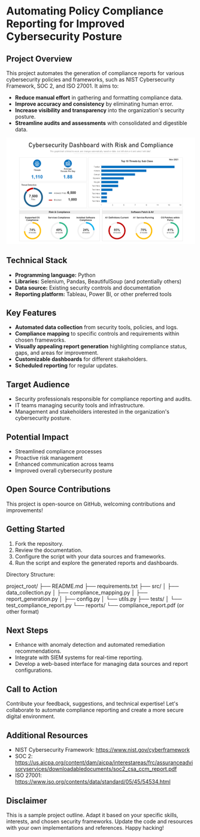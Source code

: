 # Automating Policy Compliance Reporting for Improved Cybersecurity Posture

## Project Overview

This project automates the generation of compliance reports for various cybersecurity policies and frameworks, such as NIST Cybersecurity Framework, SOC 2, and ISO 27001. It aims to:

- **Reduce manual effort** in gathering and formatting compliance data.
- **Improve accuracy and consistency** by eliminating human error.
- **Increase visibility and transparency** into the organization's security posture.
- **Streamline audits and assessments** with consolidated and digestible data.

![Compliance dashboard example](GRC%20Dashboard.png)


## Technical Stack

- **Programming language:** Python
- **Libraries:** Selenium, Pandas, BeautifulSoup (and potentially others)
- **Data source:** Existing security controls and documentation
- **Reporting platform:** Tableau, Power BI, or other preferred tools

## Key Features

- **Automated data collection** from security tools, policies, and logs.
- **Compliance mapping** to specific controls and requirements within chosen frameworks.
- **Visually appealing report generation** highlighting compliance status, gaps, and areas for improvement.
- **Customizable dashboards** for different stakeholders.
- **Scheduled reporting** for regular updates.

## Target Audience

- Security professionals responsible for compliance reporting and audits.
- IT teams managing security tools and infrastructure.
- Management and stakeholders interested in the organization's cybersecurity posture.

## Potential Impact

- Streamlined compliance processes
- Proactive risk management
- Enhanced communication across teams
- Improved overall cybersecurity posture

## Open Source Contributions

This project is open-source on GitHub, welcoming contributions and improvements!

## Getting Started

1. Fork the repository.
2. Review the documentation.
3. Configure the script with your data sources and frameworks.
4. Run the script and explore the generated reports and dashboards.

Directory Structure:

project_root/
├── README.md
├── requirements.txt
├── src/
│   ├── data_collection.py
│   ├── compliance_mapping.py
│   ├── report_generation.py
│   ├── config.py
│   └── utils.py
├── tests/
│   └── test_compliance_report.py
└── reports/
    └── compliance_report.pdf (or other format)

## Next Steps

- Enhance with anomaly detection and automated remediation recommendations.
- Integrate with SIEM systems for real-time reporting.
- Develop a web-based interface for managing data sources and report configurations.

## Call to Action

Contribute your feedback, suggestions, and technical expertise! Let's collaborate to automate compliance reporting and create a more secure digital environment.


## Additional Resources

- NIST Cybersecurity Framework: https://www.nist.gov/cyberframework
- SOC 2: https://us.aicpa.org/content/dam/aicpa/interestareas/frc/assuranceadvisoryservices/downloadabledocuments/soc2_csa_ccm_report.pdf
- ISO 27001: https://www.iso.org/contents/data/standard/05/45/54534.html

## Disclaimer

This is a sample project outline. Adapt it based on your specific skills, interests, and chosen security frameworks. Update the code and resources with your own implementations and references. Happy hacking!
